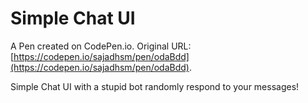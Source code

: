 # Simple Chat UI

A Pen created on CodePen.io. Original URL: [https://codepen.io/sajadhsm/pen/odaBdd](https://codepen.io/sajadhsm/pen/odaBdd).

Simple Chat UI with a stupid bot randomly respond to your messages!